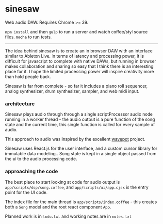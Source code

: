 # sinesaw #

Web audio DAW.  Requires Chrome >= 39.

`npm install` and then `gulp` to run a server and watch coffee/styl source
files.  `mocha` to run tests.


---


The idea behind sinesaw is to create an in browser DAW with an interface similar
to Ableton Live.  In terms of latency and processing power, it is difficult for
javascript to complete with native DAWs, but running in browser makes
collaboration and sharing so easy that I think there is an interesting place for
it.  I hope the limited processing power will inspire creativity more than hold
people back.

Sinesaw is far from complete - so far it includes a piano roll sequencer, analog
synthesizer, drum synthesizer, sampler, and web midi input.


### architecture

Sinesaw plays audio through through a single scriptProcessor audio node running
in a worker thread - the audio output is a pure function of the song state and
the current time, this single function is called for every sample of audio.

This approach to audio was inspired by the excellent
[wavepot](http://wavepot.com) project.

Sinesaw uses React.js for the user interface, and a custom cursor library for
immutable data modeling.. Song state is kept in a single object passed from the
ui to the audio processing code.


### approaching the code

The best place to start looking at code for audio output is
`app/scripts/dsp/song.coffee`, and `app/scripts/ui/app.cjsx` is the entry
point for the UI code.

The index file for the main thread is `app/scripts/index.coffee` - this creates
both a `Song` model and the root react component `App`.

Planned work is in `todo.txt` and working notes are in `notes.txt`
